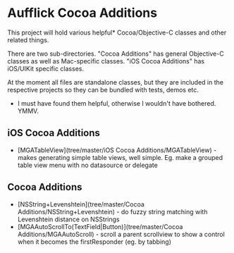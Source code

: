Aufflick Cocoa Additions
========================

This project will hold various helpful* Cocoa/Objective-C classes and other related things.

There are two sub-directories. "Cocoa Additions" has general Objective-C classes as well as Mac-specific classes. "iOS Cocoa Additions" has iOS/UIKit specific classes.

At the moment all files are standalone classes, but they are included in the respective projects so they can be bundled with tests, demos etc.

* I must have found them helpful, otherwise I wouldn't have bothered. YMMV.

iOS Cocoa Additions
-------------------

* [MGATableView](tree/master/iOS Cocoa Additions/MGATableView) - makes generating simple table views, well simple. Eg. make a grouped table view menu with no datasource or delegate

Cocoa Additions
---------------

* [NSString+Levenshtein](tree/master/Cocoa Additions/NSString+Levenshtein) - do fuzzy string matching with Levenshtein distance on NSStrings
* [MGAAutoScrollTo(TextField|Button)](tree/master/Cocoa Additions/MGAAutoScroll) - scroll a parent scrollview to show a control when it becomes the firstResponder (eg. by tabbing)
